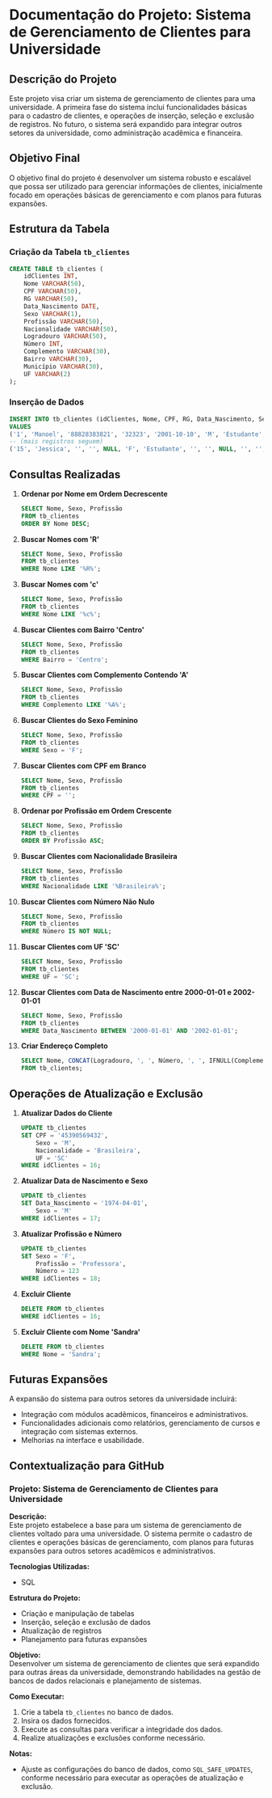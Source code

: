 # Documentação do Projeto: Sistema de Gerenciamento de Clientes para Universidade

## Descrição do Projeto

Este projeto visa criar um sistema de gerenciamento de clientes para uma universidade. A primeira fase do sistema inclui funcionalidades básicas para o cadastro de clientes, e operações de inserção, seleção e exclusão de registros. No futuro, o sistema será expandido para integrar outros setores da universidade, como administração acadêmica e financeira.

## Objetivo Final

O objetivo final do projeto é desenvolver um sistema robusto e escalável que possa ser utilizado para gerenciar informações de clientes, inicialmente focado em operações básicas de gerenciamento e com planos para futuras expansões.

## Estrutura da Tabela

### Criação da Tabela `tb_clientes`

```sql
CREATE TABLE tb_clientes (
    idClientes INT,
    Nome VARCHAR(50),
    CPF VARCHAR(50),
    RG VARCHAR(50),
    Data_Nascimento DATE,
    Sexo VARCHAR(1),
    Profissão VARCHAR(50),
    Nacionalidade VARCHAR(50),
    Logradouro VARCHAR(50),
    Número INT,
    Complemento VARCHAR(30),
    Bairro VARCHAR(30),
    Município VARCHAR(30),
    UF VARCHAR(2)
);
```

### Inserção de Dados

```sql
INSERT INTO tb_clientes (idClientes, Nome, CPF, RG, Data_Nascimento, Sexo, Profissão, Nacionalidade, Logradouro, Número, Complemento, Bairro, Município, UF)
VALUES
('1', 'Manoel', '88828383821', '32323', '2001-10-10', 'M', 'Estudante', 'Brasileira', 'Rua Joaquin Nabuco', '23', 'Casa', 'Cidade Nova', 'Porto União', 'SC'),
-- (mais registros seguem)
('15', 'Jessica', '', '', NULL, 'F', 'Estudante', '', '', NULL, '', '', 'União da Vitória', 'PR');
```

## Consultas Realizadas

1. **Ordenar por Nome em Ordem Decrescente**

   ```sql
   SELECT Nome, Sexo, Profissão
   FROM tb_clientes
   ORDER BY Nome DESC;
   ```

2. **Buscar Nomes com 'R'**

   ```sql
   SELECT Nome, Sexo, Profissão
   FROM tb_clientes
   WHERE Nome LIKE '%R%';
   ```

3. **Buscar Nomes com 'c'**

   ```sql
   SELECT Nome, Sexo, Profissão
   FROM tb_clientes
   WHERE Nome LIKE '%c%';
   ```

4. **Buscar Clientes com Bairro 'Centro'**

   ```sql
   SELECT Nome, Sexo, Profissão
   FROM tb_clientes
   WHERE Bairro = 'Centro';
   ```

5. **Buscar Clientes com Complemento Contendo 'A'**

   ```sql
   SELECT Nome, Sexo, Profissão
   FROM tb_clientes
   WHERE Complemento LIKE '%A%';
   ```

6. **Buscar Clientes do Sexo Feminino**

   ```sql
   SELECT Nome, Sexo, Profissão
   FROM tb_clientes
   WHERE Sexo = 'F';
   ```

7. **Buscar Clientes com CPF em Branco**

   ```sql
   SELECT Nome, Sexo, Profissão
   FROM tb_clientes
   WHERE CPF = '';
   ```

8. **Ordenar por Profissão em Ordem Crescente**

   ```sql
   SELECT Nome, Sexo, Profissão
   FROM tb_clientes
   ORDER BY Profissão ASC;
   ```

9. **Buscar Clientes com Nacionalidade Brasileira**

   ```sql
   SELECT Nome, Sexo, Profissão
   FROM tb_clientes
   WHERE Nacionalidade LIKE '%Brasileira%';
   ```

10. **Buscar Clientes com Número Não Nulo**

    ```sql
    SELECT Nome, Sexo, Profissão
    FROM tb_clientes
    WHERE Número IS NOT NULL;
    ```

11. **Buscar Clientes com UF 'SC'**

    ```sql
    SELECT Nome, Sexo, Profissão
    FROM tb_clientes
    WHERE UF = 'SC';
    ```

12. **Buscar Clientes com Data de Nascimento entre 2000-01-01 e 2002-01-01**

    ```sql
    SELECT Nome, Sexo, Profissão
    FROM tb_clientes
    WHERE Data_Nascimento BETWEEN '2000-01-01' AND '2002-01-01';
    ```

13. **Criar Endereço Completo**

    ```sql
    SELECT Nome, CONCAT(Logradouro, ', ', Número, ', ', IFNULL(Complemento, ''), ', ', Bairro, ', ', Município, ', ', UF) AS EnderecoCompleto
    FROM tb_clientes;
    ```

## Operações de Atualização e Exclusão

1. **Atualizar Dados do Cliente**

   ```sql
   UPDATE tb_clientes
   SET CPF = '45390569432',
       Sexo = 'M',
       Nacionalidade = 'Brasileira',
       UF = 'SC'
   WHERE idClientes = 16;
   ```

2. **Atualizar Data de Nascimento e Sexo**

   ```sql
   UPDATE tb_clientes
   SET Data_Nascimento = '1974-04-01',
       Sexo = 'M'
   WHERE idClientes = 17;
   ```

3. **Atualizar Profissão e Número**

   ```sql
   UPDATE tb_clientes
   SET Sexo = 'F',
       Profissão = 'Professora',
       Número = 123
   WHERE idClientes = 18;
   ```

4. **Excluir Cliente**

   ```sql
   DELETE FROM tb_clientes
   WHERE idClientes = 16;
   ```

5. **Excluir Cliente com Nome 'Sandra'**

   ```sql
   DELETE FROM tb_clientes
   WHERE Nome = 'Sandra';
   ```

## Futuras Expansões

A expansão do sistema para outros setores da universidade incluirá:
- Integração com módulos acadêmicos, financeiros e administrativos.
- Funcionalidades adicionais como relatórios, gerenciamento de cursos e integração com sistemas externos.
- Melhorias na interface e usabilidade.

## Contextualização para GitHub

### Projeto: **Sistema de Gerenciamento de Clientes para Universidade**

**Descrição:**  
Este projeto estabelece a base para um sistema de gerenciamento de clientes voltado para uma universidade. O sistema permite o cadastro de clientes e operações básicas de gerenciamento, com planos para futuras expansões para outros setores acadêmicos e administrativos.

**Tecnologias Utilizadas:**  
- SQL

**Estrutura do Projeto:**
- Criação e manipulação de tabelas
- Inserção, seleção e exclusão de dados
- Atualização de registros
- Planejamento para futuras expansões

**Objetivo:**  
Desenvolver um sistema de gerenciamento de clientes que será expandido para outras áreas da universidade, demonstrando habilidades na gestão de bancos de dados relacionais e planejamento de sistemas.

**Como Executar:**
1. Crie a tabela `tb_clientes` no banco de dados.
2. Insira os dados fornecidos.
3. Execute as consultas para verificar a integridade dos dados.
4. Realize atualizações e exclusões conforme necessário.

**Notas:**
- Ajuste as configurações do banco de dados, como `SQL_SAFE_UPDATES`, conforme necessário para executar as operações de atualização e exclusão.
